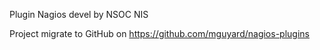 Plugin Nagios devel by NSOC NIS


Project migrate to GitHub on https://github.com/mguyard/nagios-plugins